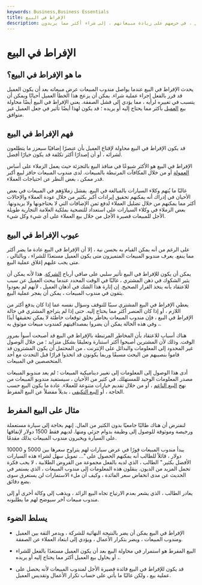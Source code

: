 ```yaml
---
keywords: Business,Business Essentials
title: الإفراط في البيع
description: الإفراط في البيع هو خطأ شائع يرتكبه مندوبو المبيعات الذين يدفعون العميل ، في حرصهم على زيادة مبيعاتهم ، إلى شراء أكثر مما يريدون.
---
```


# الإفراط في البيع
## ما هو الإفراط في البيع؟

يحدث الإفراط في البيع عندما يواصل مندوب المبيعات عرض مبيعاته بعد أن يكون العميل قد قرر بالفعل إجراء عملية شراء. يمكن أن يزعج هذا الخطأ العميل أحيانًا ويمكن أن يتسبب في تغييره لرأيه ، مما يؤدي إلى فشل الصفقة. يعني الإفراط في البيع أيضًا محاولة بيع [العميل](/suggestive-selling) بأكثر مما يحتاج إليه أو يريده ؛ قد يكون لهذا أيضًا تأثير في جعل العميل غير متوافق.

## فهم الإفراط في البيع

قد يكون الإفراط في البيع محاولة لإقناع العميل بأن عنصرًا إضافيًا سيعزز ما يتطلعون لشرائه ، أو أن إصدارًا أكثر تكلفة قد يكون خيارًا أفضل.

الإفراط في البيع هو الأكثر شيوعًا في منافذ البيع بالتجزئة حيث يعمل الزملاء على أساس [العمولة](/commission) أو من خلال المكافآت المرتبطة بالمبيعات. لدى مندوب المبيعات حافز لبيع أكبر قدر ممكن ، بغض النظر عن احتياجات العملاء.

غالبًا ما يُتهم وكلاء السيارات بالمبالغة في البيع. يفشل زملاؤهم في المبيعات في بعض الأحيان في إدراك أنه يمكنهم تحقيق إيرادات أكبر بكثير من خلال عودة العملاء والإحالات أكثر مما يمكنهم من خلال تضليل العملاء لدفع ثمن الإضافات التي لا يحتاجونها ولا يريدونها. بعض الزملاء في وكلاء السيارات على استعداد للتضحية بملكية العلامة التجارية طويلة الأجل للمبيعات قصيرة الأجل من خلال بيع العملاء على أي شيء وكل شيء.

## عيوب الإفراط في البيع

على الرغم من أنه يمكن القيام به بحسن نية ، إلا أن الإفراط في البيع عادة ما يضر أكثر مما ينفع. يعرف مندوبو المبيعات المتميزون متى يكون العميل مستعدًا للشراء ، وبالتالي ، متى يجب عليهم إغلاق عملية البيع.

يمكن أن يكون للإفراط في البيع تأثير سلبي على صافي أرباح [الشركة](/bottomline). هذا لأنه يمكن أن يثير الشكوك في ذهن المشتري ، غالبًا في الوقت المحدد عندما يبحث العميل عن سبب للاعتقاد بأنه يتخذ القرار الصحيح. إن إثارة هذا الشك في أذهان العميل ، لأنهم لم يعودوا يثقون في مندوب المبيعات ، يمكن أن يفجر عملية البيع.

يعطي الإفراط في البيع المشتري سببًا للتوقف وسؤال نفسه عما إذا كان يدفع أكثر من اللازم ، أو إذا كان العنصر أكثر مما يحتاج إليه. حتى إذا لم يتراجع المشتري في حالة الإفراط في البيع ، فإن مندوب المبيعات يخاطر بخلق توقعات خاطئة لا يمكن تحقيقها أبدًا ، وفي هذه الحالة يمكن أن يضروا بمصداقيتهم كمندوب مبيعات موثوق به.

هناك أسباب للاعتقاد بأن المخاطر المرتبطة بالإفراط في البيع قد أصبحت أسوأ بمرور الوقت. وذلك لأن المشترين أصبحوا أكثر استنارة وتعليمًا بشكل متزايد ؛ من خلال الوصول غير المحدود إلى المعلومات والبدائل على الإنترنت ، من المحتمل أن يكون المشترون قد قاموا بنصيبهم من البحث مسبقًا وربما يكونون قد اتخذوا قرارًا قبل التحدث مع أحد المتخصصين في المبيعات.

أدى هذا الوصول إلى المعلومات إلى تغيير ديناميكية المبيعات ؛ لم يعد مندوبو المبيعات مصدر المعلومات الوحيد للمستهلك. في كثير من الأحيان ، سيستفيد مندوبو المبيعات من نهج [البيع الناعم](/soft-sell) ، أو من خلال تقديم خيارات متنوعة للعملاء. عادة ما يكون البيع حسب الحاجة ، أو [البيع التكيفي](/adaptive-selling) ، بديلاً مفضلاً عن البيع المفرط.

## مثال على البيع المفرط

لنفترض أن هناك طالبًا جامعيًا بدون الكثير من المال. إنهم بحاجة إلى سيارة مستعملة ورخيصة وموثوقة للوصول إلى وظيفة بدوام جزئي ومنها. لديهم فقط 1500 دولار لإنفاقها على السيارة ويخبرون مندوب المبيعات بذلك مقدمًا.

يبدأ مندوب المبيعات فورًا في عرض سيارات لهم يتراوح سعرها بين 5000 و 10000 دولار ، قائلاً للطالب أنه يمكنهم الحصول على "... تمويل سهل لشراء هذه السيارات الأفضل بكثير." الطالب ، الذي لديه بالفعل مجموعة من القروض الطلابية ، لا يحب فكرة تحمل المزيد من الديون. ينقلون هذه المعلومات إلى مندوب المبيعات ، الذي يستمر في الحديث عن مدى انخفاض سعر الفائدة ، وكيف أن ملء الاستمارات لن يستغرق سوى بضع دقائق.

يغادر الطالب ، الذي يشعر بعدم الارتياح تجاه البيع الزائد ، ويذهب إلى وكالة أخرى أو إلى مندوب مبيعات آخر سيوضح لهم ما يطلبونه.

## يسلط الضوء

- الإفراط في البيع يمكن أن يضر بالنتيجة النهائية للشركة ، ويدمر الثقة بين العميل ومندوب المبيعات ، ويضر بتكرار الأعمال ، ويؤدي إلى ابتعاد العملاء عن الصفقة.

- البيع المفرط هو استمرار في محاولة البيع بعد أن يكون العميل مستعدًا بالفعل للشراء ، أو يحاول بيع العميل أكثر مما يحتاج إليه أو يريده.

- قد يكون للإفراط في البيع فائدة قصيرة الأجل لمندوب المبيعات لأنه يحصل على عملية بيع ، ولكن غالبًا ما يأتي على حساب تكرار الأعمال وتقديس العميل.

